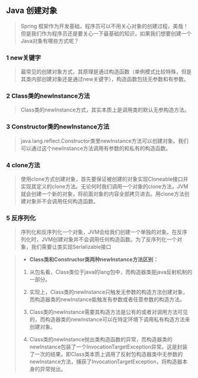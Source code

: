 ## Java 创建对象



> Spring 框架作为开发基础，程序员可以不用关心对象的创建过程，美哉！但是我们作为程序员还是要关心一下最基础的知识，如果我们想要创建一个Java对象有哪些方式呢？

### 1 new关键字

> 最常见的创建对象方式，其原理是通过构造函数（单例模式比较特殊，但是其类内部创建对象还是通过new关键字），构造函数包括无参数和有参数。

### 2 Class类的newInstance方法

> Class类的newInstance方式，其实本质上是调用类的默认无参构造方法。

### 3 Constructor类的newInstance方法

> java.lang.reflect.Constructor类里newInstance方法可以创建对象。我们可以通过这个newInstance方法调用有参数的和私有的构造函数。

### 4 clone方法

> 使用clone方式创建对象，首先要保证被创建的对象实现Cloneable接口并实现其定义的clone方法。无论何时我们调用一个对象的clone方法，JVM就会创建一个新的对象，将前面对象的内容全部拷贝进去。用clone方法创建对象并不会调用任何构造函数。

### 5 反序列化

> 序列化和反序列化一个对象，JVM会给我们创建一个单独的对象。在反序列化时，JVM创建对象并不会调用任何构造函数。为了反序列化一个对象，我们需要让类实现Serializable接口



> - **Class类和Constructor类两种newInstance方法区别：**
>
> 1. 从包名看，Class类位于java的lang包中，而构造器类是java反射机制的一部分。
>
> 2. 实现上，Class类的newInstance只触发无参数的构造方法创建对象，而构造器类的newInstance能触发有参数或者任意参数的构造方法。
>
> 3. Class类的newInstance需要其构造方法是公有的或者对调用方法可见的，而构造器类的newInstance可以在特定环境下调用私有构造方法来创建对象。
>
> 4. Class类的newInstance抛出类构造函数的异常，而构造器类的newInstance包装了一个InvocationTargetException异常。这是封装了一次的结果。即Class类本质上调用了反射包构造器类中无参数的newInstance方法，捕获了InvocationTargetException，将构造器本身的异常抛出。





